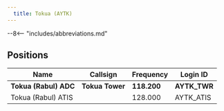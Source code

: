```yaml
---
  title: Tokua (AYTK)
---
```


--8<-- "includes/abbreviations.md"

## Positions

| Name                    | Callsign         | Frequency | Login ID    |
| ----------------------- | --------- | ---------------- | --------- |
| **Tokua (Rabul) ADC**	| **Tokua Tower** | **118.200** | **AYTK_TWR** | 
| Tokua (Rabul) ATIS	| | 	128.000 | AYTK_ATIS	 | 